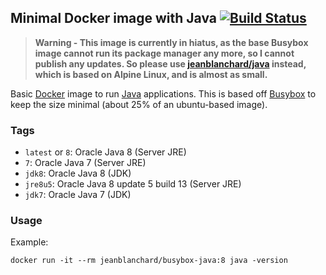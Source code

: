 ## Minimal Docker image with Java [![Build Status](https://travis-ci.org/jeanblanchard/docker-busybox-java.svg?branch=master)](https://travis-ci.org/jeanblanchard/docker-busybox-java)

> **Warning - This image is currently in hiatus, as the base Busybox image cannot run its package manager any more, so I cannot publish any updates. So please use [jeanblanchard/java](https://github.com/jeanblanchard/docker-java) instead, which is based on Alpine Linux, and is almost as small.**

Basic [Docker](https://www.docker.com/) image to run [Java](https://www.java.com/) applications.
This is based off [Busybox](http://www.busybox.net/) to keep the size minimal (about 25% of an ubuntu-based image).

### Tags

* `latest` or `8`: Oracle Java 8 (Server JRE)
* `7`: Oracle Java 7 (Server JRE)
* `jdk8`: Oracle Java 8 (JDK)
* `jre8u5`: Oracle Java 8 update 5 build 13 (Server JRE)
* `jdk7`: Oracle Java 7 (JDK)

### Usage

Example: 

    docker run -it --rm jeanblanchard/busybox-java:8 java -version
